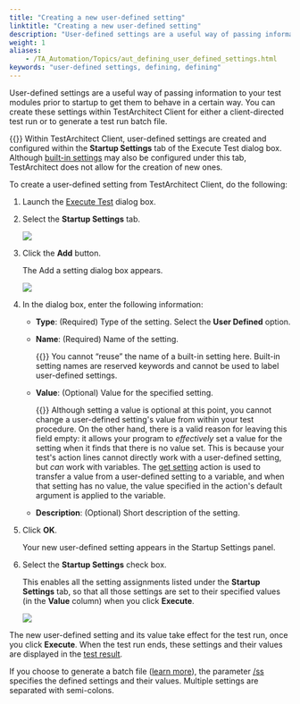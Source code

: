 ```yaml
--- 
title: "Creating a new user-defined setting"
linktitle: "Creating a new user-defined setting"
description: "User-defined settings are a useful way of passing information to your test modules prior to startup to get them to behave in a certain way. You can create these settings within TestArchitect Client for either a client-directed test run or to generate a test run batch file."
weight: 1
aliases: 
    - /TA_Automation/Topics/aut_defining_user_defined_settings.html
keywords: "user-defined settings, defining, defining"
---
```


User-defined settings are a useful way of passing information to your test modules prior to startup to get them to behave in a certain way. You can create these settings within TestArchitect Client for either a client-directed test run or to generate a test run batch file.

{{<note>}} Within TestArchitect Client, user-defined settings are created and configured within the **Startup Settings** tab of the Execute Test dialog box. Although [built-in settings](/automation-guide/action-based-testing-language/built-in-settings/) may also be configured under this tab, TestArchitect does not allow for the creation of new ones.

To create a user-defined setting from TestArchitect Client, do the following:

1.  Launch the [Execute Test](/user-guide/test-execution/methods-of-test-execution/configuring-and-running-tests-from-testarchitect-client) dialog box.

2.  Select the **Startup Settings** tab.

    ![](/images/TA_Automation/Images/startup_settings_tab.png)

3.  Click the **Add** button.

    The Add a setting dialog box appears.

    ![](/images/TA_Automation/Images/Add_a_setting_dlg.png)

4.  In the dialog box, enter the following information:

    -   **Type**: \(Required\) Type of the setting. Select the **User Defined** option.
    -   **Name**: \(Required\) Name of the setting.

        {{<restriction>}} You cannot “reuse” the name of a built-in setting here. Built-in setting names are reserved keywords and cannot be used to label user-defined settings.

    -   **Value**: \(Optional\) Value for the specified setting.

        {{<note>}} Although setting a value is optional at this point, you cannot change a user-defined setting's value from within your test procedure. On the other hand, there is a valid reason for leaving this field empty: it allows your program to *effectively* set a value for the setting when it finds that there is no value set. This is because your test's action lines cannot directly work with a user-defined setting, but *can* work with variables. The [get setting](/automation-guide/action-based-testing-language/built-in-actions/test-support-actions/value-handling/get-setting) action is used to transfer a value from a user-defined setting to a variable, and when that setting has no value, the value specified in the action's default argument is applied to the variable.

    -   **Description**: \(Optional\) Short description of the setting.
5.  Click **OK**.

    Your new user-defined setting appears in the Startup Settings panel.

6.  Select the **Startup Settings** check box.

    This enables all the setting assignments listed under the **Startup Settings** tab, so that all those settings are set to their specified values \(in the **Value** column\) when you click **Execute**.

    ![](/images/TA_Automation/Images/startup_settings_tab_defined_settings.png)


The new user-defined setting and its value take effect for the test run, once you click **Execute**. When the test run ends, these settings and their values are displayed in the [test result](/user-guide/working-with-test-results/overview/result-details-tab#note_vdn_psq_jt).

If you choose to generate a batch file \([learn more](/user-guide/test-execution/methods-of-test-execution/executing-tests-from-the-command-line-interface/creating-a-batch-file)\), the parameter [/ss](/user-guide/test-execution/methods-of-test-execution/executing-tests-from-the-command-line-interface/#plentry.startupsettinga_parameter) specifies the defined settings and their values. Multiple settings are separated with semi-colons.



